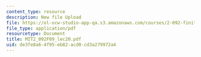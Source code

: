 ```yaml
---
content_type: resource
description: New file Upload
file: https://ol-ocw-studio-app-qa.s3.amazonaws.com/courses/2-092-finite-element-analysis-of-solids-and-fluids-i-fall-2009/de3fe8a64f95eb82acd0cd3a279972a4_MIT2_092F09_lec20.pdf
file_type: application/pdf
resourcetype: Document
title: MIT2_092F09_lec20.pdf
uid: de3fe8a6-4f95-eb82-acd0-cd3a279972a4
---
```

